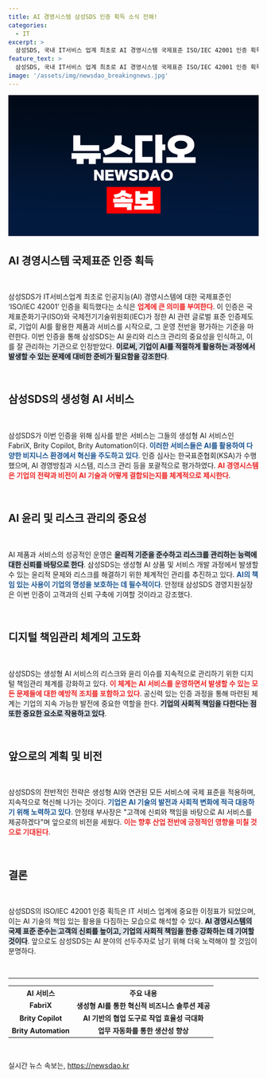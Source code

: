 ```yaml
---
title: AI 경영시스템 삼성SDS 인증 획득 소식 전해!
categories:
  - IT
excerpt: >
  삼성SDS, 국내 IT서비스 업계 최초로 AI 경영시스템 국제표준 ISO/IEC 42001 인증 획득! 이제 AI 윤리 및 리스크 관리에서 글로벌 스탠다드에 부합하며 신뢰를 구축하는 삼성SDS의 행보를 주목하세요.
feature_text: >
  삼성SDS, 국내 IT서비스 업계 최초로 AI 경영시스템 국제표준 ISO/IEC 42001 인증 획득! 이제 AI 윤리 및 리스크 관리에서 글로벌 스탠다드에 부합하며 신뢰를 구축하는 삼성SDS의 행보를 주목하세요.
image: '/assets/img/newsdao_breakingnews.jpg'
---
```


<p><img src="/assets/img/newsdao_breakingnews.jpg" alt="bookingtag 속보" /></p>

<h2 data-ke-size="size26">AI 경영시스템 국제표준 인증 획득</h2>

<p data-ke-size="size16">&nbsp;</p>

<p>삼성SDS가 IT서비스업계 최초로 인공지능(AI) 경영시스템에 대한 국제표준인 ‘ISO/IEC 42001’ 인증을 획득했다는 소식은 <b><span style="color: #ee2323;">업계에 큰 의미를 부여한다</span></b>. 이 인증은 국제표준화기구(ISO)와 국제전기기술위원회(IEC)가 정한 AI 관련 글로벌 표준 인증제도로, 기업이 AI를 활용한 제품과 서비스를 시작으로, 그 운영 전반을 평가하는 기준을 마련한다. 이번 인증을 통해 삼성SDS는 AI 윤리와 리스크 관리의 중요성을 인식하고, 이를 잘 관리하는 기관으로 인정받았다. <b><span style="background-color: #21538527;">이로써, 기업이 AI를 적절하게 활용하는 과정에서 발생할 수 있는 문제에 대비한 준비가 필요함을 강조한다</span></b>.</p>

<p data-ke-size="size16">&nbsp;</p>

<h2 data-ke-size="size26">삼성SDS의 생성형 AI 서비스</h2>

<p data-ke-size="size16">&nbsp;</p>

<p>삼성SDS가 이번 인증을 위해 심사를 받은 서비스는 그들의 생성형 AI 서비스인 FabriX, Brity Copilot, Brity Automation이다. <b><span style="color: #1a5490;">이러한 서비스들은 AI를 활용하여 다양한 비지니스 환경에서 혁신을 주도하고 있다</span></b>. 인증 심사는 한국표준협회(KSA)가 수행했으며, AI 경영방침과 시스템, 리스크 관리 등을 포괄적으로 평가하였다. <b><span style="color: #ee2323;">AI 경영시스템은 기업의 전략과 비전이 AI 기술과 어떻게 결합되는지를 체계적으로 제시한다</span></b>.</p>

<p data-ke-size="size16">&nbsp;</p>

<h2 data-ke-size="size26">AI 윤리 및 리스크 관리의 중요성</h2>

<p data-ke-size="size16">&nbsp;</p>

<p>AI 제품과 서비스의 성공적인 운영은 <b><span style="background-color: #21538527;">윤리적 기준을 준수하고 리스크를 관리하는 능력에 대한 신뢰를 바탕으로 한다</span></b>. 삼성SDS는 생성형 AI 상품 및 서비스 개발 과정에서 발생할 수 있는 윤리적 문제와 리스크를 해결하기 위한 체계적인 관리를 추진하고 있다. <b><span style="color: #1a5490;">AI의 책임 있는 사용이 기업의 명성을 보호하는 데 필수적이다</span></b>. 안정태 삼성SDS 경영지원실장은 이번 인증이 고객과의 신뢰 구축에 기여할 것이라고 강조했다.</p>

<p data-ke-size="size16">&nbsp;</p>

<h2 data-ke-size="size26">디지털 책임관리 체계의 고도화</h2>

<p data-ke-size="size16">&nbsp;</p>

<p>삼성SDS는 생성형 AI 서비스의 리스크와 윤리 이슈를 지속적으로 관리하기 위한 디지털 책임관리 체계를 강화하고 있다. <b><span style="color: #ee2323;">이 체계는 AI 서비스를 운영하면서 발생할 수 있는 모든 문제들에 대한 예방적 조치를 포함하고 있다</span></b>. 공신력 있는 인증 과정을 통해 마련된 체계는 기업의 지속 가능한 발전에 중요한 역할을 한다. <b><span style="background-color: #21538527;">기업의 사회적 책임을 다한다는 점 또한 중요한 요소로 작용하고 있다</span></b>.</p>

<p data-ke-size="size16">&nbsp;</p>

<h2 data-ke-size="size26">앞으로의 계획 및 비전</h2>

<p data-ke-size="size16">&nbsp;</p>

<p>삼성SDS의 전반적인 전략은 생성형 AI와 연관된 모든 서비스에 국제 표준을 적용하며, 지속적으로 혁신해 나가는 것이다. <b><span style="color: #1a5490;">기업은 AI 기술의 발전과 사회적 변화에 적극 대응하기 위해 노력하고 있다</span></b>. 안정태 부사장은 "고객에 신뢰와 책임을 바탕으로 AI 서비스를 제공하겠다"며 앞으로의 비전을 세웠다. <b><span style="color: #ee2323;">이는 향후 산업 전반에 긍정적인 영향을 미칠 것으로 기대된다</span></b>.</p>

<p data-ke-size="size16">&nbsp;</p>

<h2 data-ke-size="size26">결론</h2>

<p data-ke-size="size16">&nbsp;</p>

<p>삼성SDS의 ISO/IEC 42001 인증 획득은 IT 서비스 업계에 중요한 이정표가 되었으며, 이는 AI 기술의 책임 있는 활용을 다짐하는 모습으로 해석할 수 있다. <b><span style="background-color: #21538527;">AI 경영시스템의 국제 표준 준수는 고객의 신뢰를 높이고, 기업의 사회적 책임을 한층 강화하는 데 기여할 것이다</span></b>. 앞으로도 삼성SDS는 AI 분야의 선두주자로 남기 위해 더욱 노력해야 할 것임이 분명하다.</p>

<p data-ke-size="size16">&nbsp;</p>

<hr>

<table style="width: 100%; border-collapse: collapse;">
  <tr>
    <th style="text-align: center; height: 17px;"><b>AI 서비스</b></th>
    <th style="text-align: center; height: 17px;"><b>주요 내용</b></th>
  </tr>
  <tr>
    <td style="text-align: center; height: 17px;"><b>FabriX</b></td>
    <td style="text-align: center; height: 17px;"><b>생성형 AI를 통한 혁신적 비즈니스 솔루션 제공</b></td>
  </tr>
  <tr>
    <td style="text-align: center; height: 17px;"><b>Brity Copilot</b></td>
    <td style="text-align: center; height: 17px;"><b>AI 기반의 협업 도구로 작업 효율성 극대화</b></td>
  </tr>
  <tr>
    <td style="text-align: center; height: 17px;"><b>Brity Automation</b></td>
    <td style="text-align: center; height: 17px;"><b>업무 자동화를 통한 생산성 향상</b></td>
  </tr>
</table>

<p data-ke-size="size16">&nbsp;</p>
실시간 뉴스 속보는, <a href="https://newsdao.kr" rel="dofollow">https://newsdao.kr</a>


